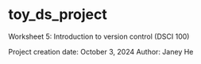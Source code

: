 # toy_ds_project
Worksheet 5: Introduction to version control (DSCI 100)

Project creation date: October 3, 2024
Author: Janey He
